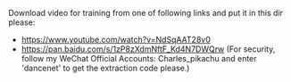 Download video for training from one of following links and put it in this dir please:
- https://www.youtube.com/watch?v=NdSqAAT28v0
- https://pan.baidu.com/s/1zP8zXdmNftF_Kd4N7DWQrw (For security, follow my WeChat Official Accounts: Charles_pikachu and enter 'dancenet' to get the extraction code please.)